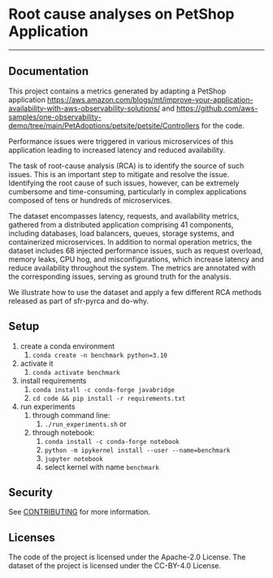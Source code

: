 # Root cause analyses on PetShop Application

**  **

## Documentation

This project contains a metrics generated by adapting a PetShop application 
 https://aws.amazon.com/blogs/mt/improve-your-application-availability-with-aws-observability-solutions/ and https://github.com/aws-samples/one-observability-demo/tree/main/PetAdoptions/petsite/petsite/Controllers for the code.

Performance issues were triggered in various microservices of this application leading to increased latency and reduced availability.

The task of root-cause analysis (RCA) is to identify the source of such issues. This is an important step to mitigate and resolve the issue.
 Identifying the root cause of such issues, however, can be extremely cumbersome and time-consuming, particularly in complex applications composed of tens or hundreds of microservices.


 The dataset encompasses latency, requests, and availability metrics, gathered from a distributed application comprising 41 components, including databases, load balancers, queues, storage systems, and containerized microservices.
 In addition to normal operation metrics, the dataset includes 68 injected performance issues, such as request overload, memory leaks, CPU hog, and misconfigurations, which increase latency and reduce availability throughout the system.
 The metrics are annotated with the corresponding issues, serving as ground truth for the analysis.

We illustrate how to use the dataset and apply a few different RCA methods released as part of sfr-pyrca and do-why. 


## Setup

1. create a conda environment 
   1. `conda create -n benchmark python=3.10`
2. activate it 
   1. `conda activate benchmark `
3. install requirements
   1. `conda install -c conda-forge javabridge`
   2. `cd code && pip install -r requirements.txt`
4. run experiments
   1. through command line:  
      1. `./run_experiments.sh` or
   2. through notebook: 
      1. `conda install -c conda-forge notebook`
      2. `python -m ipykernel install --user --name=benchmark`
      3. `jupyter notebook`
      4. select kernel with name `benchmark`


## Security
 
See [CONTRIBUTING](CONTRIBUTING.md#security-issue-notifications) for more information.

## Licenses

The code of the project is licensed under the Apache-2.0 License.
The dataset of the project is licensed under the CC-BY-4.0 License.